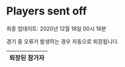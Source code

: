 # Players sent off
최종 업데이트: 2020년 12월 18일 00시 16분


경기 중 오류가 발생하는 경우 자동으로 퇴장됩니다.


| 퇴장된 참가자 |
|:---:|
